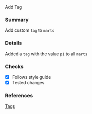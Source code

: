 Add Tag

### Summary
Add custom `tag` to `marts`

### Details
Added a `tag` with the value `p1` to all `marts`

### Checks
- [x] Follows style guide
- [x] Tested changes

### References
[Tags](https://docs.getdbt.com/reference/resource-configs/tags)
